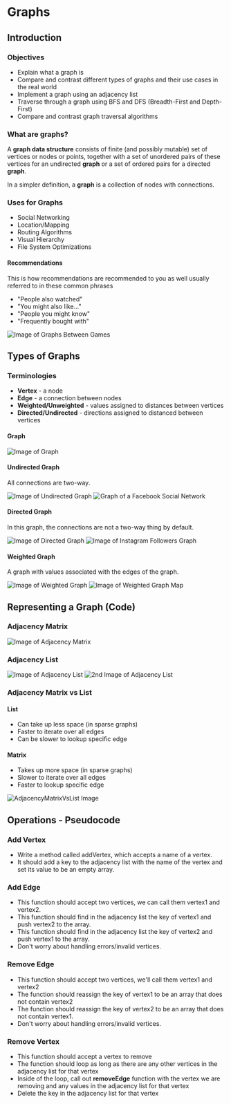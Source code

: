 # Graphs

## Introduction

### Objectives

- Explain what a graph is
- Compare and contrast different types of graphs and their use cases in the real world
- Implement a graph using an adjacency list
- Traverse through a graph using BFS and DFS (Breadth-First and Depth-First)
- Compare and contrast graph traversal algorithms

### What are graphs?

A **graph data structure** consists of finite (and possibly mutable) set of vertices or nodes or points, together with a set of unordered pairs of these vertices for an undirected **graph** or a set of ordered pairs for a directed **graph**.

In a simpler definition, a **graph** is a collection of nodes with connections.

### Uses for Graphs

- Social Networking
- Location/Mapping
- Routing Algorithms
- Visual Hierarchy
- File System Optimizations

#### Recommendations

This is how recommendations are recommended to you as well usually referred to in these common phrases

- "People also watched"
- "You might also like..."
- "People you might know"
- "Frequently bought with"

![Image of Graphs Between Games](Screenshots/GraphsNodesInCommon.JPG)

## Types of Graphs

### Terminologies

- **Vertex** - a node
- **Edge** - a connection between nodes
- **Weighted/Unweighted** - values assigned to distances between vertices
- **Directed/Undirected** - directions assigned to distanced between vertices

#### Graph

![Image of Graph](Screenshots/Graph.JPG)

#### Undirected Graph

All connections are two-way.

![Image of Undirected Graph](Screenshots/UndirectedGraph.JPG)
![Graph of a Facebook Social Network](Screenshots/SocialNetworkGraph.JPG)

#### Directed Graph

In this graph, the connections are not a two-way thing by default.

![Image of Directed Graph](Screenshots/DirectedGraph.JPG)
![Image of Instagram Followers Graph](Screenshots/SocialNetworkDirectedGraph.JPG)

#### Weighted Graph

A graph with values associated with the edges of the graph.

![Image of Weighted Graph](Screenshots/WeightedGraph.JPG)
![Image of Weighted Graph Map](Screenshots/WeightedGraphMap.JPG)

## Representing a Graph (Code)

### Adjacency Matrix

![Image of Adjacency Matrix](Screenshots/AdjacencyMatrix.JPG)

### Adjacency List

![Image of Adjacency List](Screenshots/AdjacencyList.JPG)
![2nd Image of Adjacency List](Screenshots/AdjacencyList2.JPG)

### Adjacency Matrix vs List

#### List

- Can take up less space (in sparse graphs)
- Faster to iterate over all edges
- Can be slower to lookup specific edge

#### Matrix

- Takes up more space (in sparse graphs)
- Slower to iterate over all edges
- Faster to lookup specific edge

![AdjacencyMatrixVsList Image](Screenshots/AdjacencyMatrixVsList.JPG)

## Operations - Pseudocode

### Add Vertex

- Write a method called addVertex, which accepts a name of a vertex.
- It should add a key to the adjacency list with the name of the vertex and set its value to be an empty array.

### Add Edge

- This function should accept two vertices, we can call them vertex1 and vertex2.
- This function should find in the adjacency list the key of vertex1 and push vertex2 to the array.
- This function should find in the adjacency list the key of vertex2 and push vertex1 to the array.
- Don't worry about handling errors/invalid vertices.

### Remove Edge

- This function should accept two vertices, we'll call them vertex1 and vertex2
- The function should reassign the key of vertex1 to be an array that does not contain vertex2
- The function should reassign the key of vertex2 to be an array that does not contain vertex1.
- Don't worry about handling errors/invalid vertices.

### Remove Vertex

- This function should accept a vertex to remove
- The function should loop as long as there are any other vertices in the adjacency list for that vertex
- Inside of the loop, call out **removeEdge** function with the vertex we are removing and any values in the adjacency list for that vertex
- Delete the key in the adjacency list for that vertex
